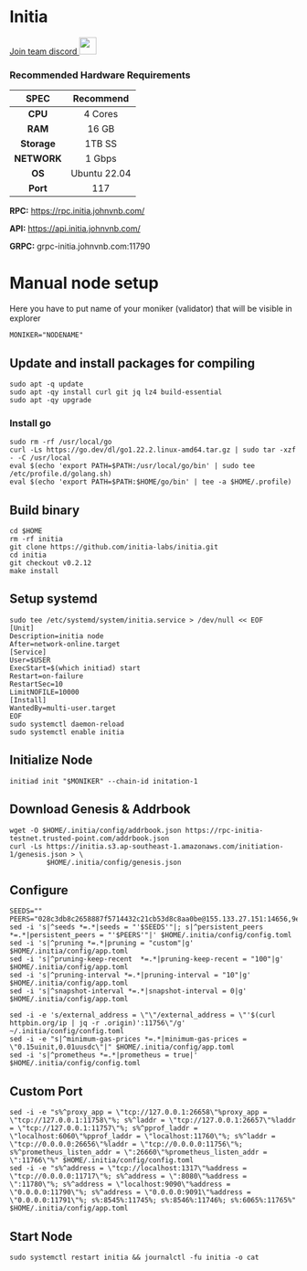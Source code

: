 # Initia
<a href="https://discord.gg/airchains" target="_blank">Join team discord <img src="https://user-images.githubusercontent.com/50621007/176236430-53b0f4de-41ff-41f7-92a1-4233890a90c8.png" width="30"/></a>
### Recommended Hardware Requirements

|   SPEC      |       Recommend          |
| :---------: | :-----------------------:|
|   **CPU**   |        4 Cores           |
|   **RAM**   |        16 GB             |
| **Storage** |        1TB SS            |
| **NETWORK** |        1 Gbps            |
|   **OS**    |        Ubuntu 22.04      |
|   **Port**  |        117               | 


**RPC:** https://rpc.initia.johnvnb.com/

**API:** https://api.initia.johnvnb.com/

**GRPC:** grpc-initia.johnvnb.com:11790

# Manual node setup
Here you have to put name of your moniker (validator) that will be visible in explorer
```
MONIKER="NODENAME"
```
## Update and install packages for compiling
```
sudo apt -q update
sudo apt -qy install curl git jq lz4 build-essential
sudo apt -qy upgrade
```
### Install go
```
sudo rm -rf /usr/local/go
curl -Ls https://go.dev/dl/go1.22.2.linux-amd64.tar.gz | sudo tar -xzf - -C /usr/local
eval $(echo 'export PATH=$PATH:/usr/local/go/bin' | sudo tee /etc/profile.d/golang.sh)
eval $(echo 'export PATH=$PATH:$HOME/go/bin' | tee -a $HOME/.profile)
```
## Build binary
```
cd $HOME
rm -rf initia
git clone https://github.com/initia-labs/initia.git
cd initia
git checkout v0.2.12
make install
```
## Setup systemd
```
sudo tee /etc/systemd/system/initia.service > /dev/null << EOF
[Unit]
Description=initia node
After=network-online.target
[Service]
User=$USER
ExecStart=$(which initiad) start
Restart=on-failure
RestartSec=10
LimitNOFILE=10000
[Install]
WantedBy=multi-user.target
EOF
sudo systemctl daemon-reload
sudo systemctl enable initia
```
## Initialize Node
```
initiad init "$MONIKER" --chain-id initation-1

```
## Download Genesis & Addrbook
```
wget -O $HOME/.initia/config/addrbook.json https://rpc-initia-testnet.trusted-point.com/addrbook.json
curl -Ls https://initia.s3.ap-southeast-1.amazonaws.com/initiation-1/genesis.json > \
         $HOME/.initia/config/genesis.json
```
## Configure
```
SEEDS=""
PEERS="028c3db8c2658887f5714432c21cb53d8c8aa0be@155.133.27.151:14656,9ea146b73504a8cb2d8269f50b736c1d3e4f54a4@154.12.229.0:53456,b9b043fb2f836c0dafe9faa287a5f49c4b05cd13@46.38.241.12:53456,cea76d6adcadd2ed767beaa1646698fae5b6b21d@213.199.50.157:53456,8daae173125d3ba7d7e75c84ff4224e3ee0beb84@45.94.58.167:26656,576e44d27629e338f0a3dcf5e6b20f0f73fa1ade@185.205.244.202:26756,27c51d5794e563eab00dd2aed7119694a4ffba23@172.105.117.175:26656,7d569a33ac52fa77f396445196fc65c2360e629d@89.58.56.169:26656,0280ec4c7070bc50a20198eb01a9980abab72185@38.242.146.122:26656"
sed -i 's|^seeds *=.*|seeds = "'$SEEDS'"|; s|^persistent_peers *=.*|persistent_peers = "'$PEERS'"|' $HOME/.initia/config/config.toml
sed -i 's|^pruning *=.*|pruning = "custom"|g' $HOME/.initia/config/app.toml
sed -i 's|^pruning-keep-recent  *=.*|pruning-keep-recent = "100"|g' $HOME/.initia/config/app.toml
sed -i 's|^pruning-interval *=.*|pruning-interval = "10"|g' $HOME/.initia/config/app.toml
sed -i 's|^snapshot-interval *=.*|snapshot-interval = 0|g' $HOME/.initia/config/app.toml

sed -i -e 's/external_address = \"\"/external_address = \"'$(curl httpbin.org/ip | jq -r .origin)':11756\"/g' ~/.initia/config/config.toml
sed -i -e "s|^minimum-gas-prices *=.*|minimum-gas-prices = \"0.15uinit,0.01uusdc\"|" $HOME/.initia/config/app.toml
sed -i 's|^prometheus *=.*|prometheus = true|' $HOME/.initia/config/config.toml
```
## Custom Port
```
sed -i -e "s%^proxy_app = \"tcp://127.0.0.1:26658\"%proxy_app = \"tcp://127.0.0.1:11758\"%; s%^laddr = \"tcp://127.0.0.1:26657\"%laddr = \"tcp://127.0.0.1:11757\"%; s%^pprof_laddr = \"localhost:6060\"%pprof_laddr = \"localhost:11760\"%; s%^laddr = \"tcp://0.0.0.0:26656\"%laddr = \"tcp://0.0.0.0:11756\"%; s%^prometheus_listen_addr = \":26660\"%prometheus_listen_addr = \":11766\"%" $HOME/.initia/config/config.toml
sed -i -e "s%^address = \"tcp://localhost:1317\"%address = \"tcp://0.0.0.0:11717\"%; s%^address = \":8080\"%address = \":11780\"%; s%^address = \"localhost:9090\"%address = \"0.0.0.0:11790\"%; s%^address = \"0.0.0.0:9091\"%address = \"0.0.0.0:11791\"%; s%:8545%:11745%; s%:8546%:11746%; s%:6065%:11765%" $HOME/.initia/config/app.toml
```

## Start Node
```
sudo systemctl restart initia && journalctl -fu initia -o cat
```
